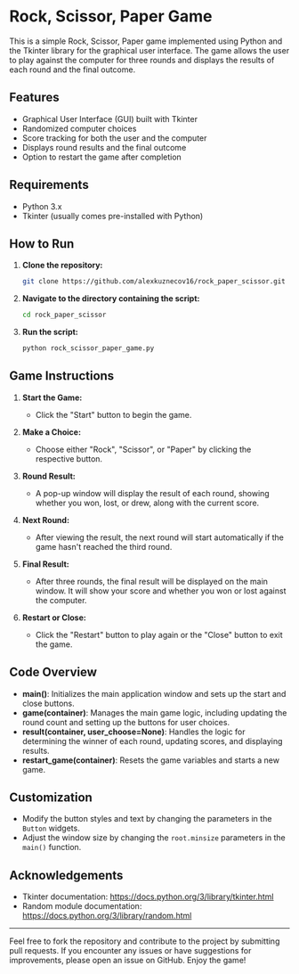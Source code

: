 # Rock, Scissor, Paper Game

This is a simple Rock, Scissor, Paper game implemented using Python and the Tkinter library for the graphical user interface. The game allows the user to play against the computer for three rounds and displays the results of each round and the final outcome.

## Features

- Graphical User Interface (GUI) built with Tkinter
- Randomized computer choices
- Score tracking for both the user and the computer
- Displays round results and the final outcome
- Option to restart the game after completion

## Requirements

- Python 3.x
- Tkinter (usually comes pre-installed with Python)

## How to Run

1. **Clone the repository:**

    ```bash
    git clone https://github.com/alexkuznecov16/rock_paper_scissor.git
    ```

2. **Navigate to the directory containing the script:**

    ```bash
    cd rock_paper_scissor
    ```

3. **Run the script:**

    ```bash
    python rock_scissor_paper_game.py
    ```

## Game Instructions

1. **Start the Game:**
    - Click the "Start" button to begin the game.

2. **Make a Choice:**
    - Choose either "Rock", "Scissor", or "Paper" by clicking the respective button.

3. **Round Result:**
    - A pop-up window will display the result of each round, showing whether you won, lost, or drew, along with the current score.

4. **Next Round:**
    - After viewing the result, the next round will start automatically if the game hasn't reached the third round.

5. **Final Result:**
    - After three rounds, the final result will be displayed on the main window. It will show your score and whether you won or lost against the computer.

6. **Restart or Close:**
    - Click the "Restart" button to play again or the "Close" button to exit the game.

## Code Overview

- **main()**: Initializes the main application window and sets up the start and close buttons.
- **game(container)**: Manages the main game logic, including updating the round count and setting up the buttons for user choices.
- **result(container, user_choose=None)**: Handles the logic for determining the winner of each round, updating scores, and displaying results.
- **restart_game(container)**: Resets the game variables and starts a new game.

## Customization

- Modify the button styles and text by changing the parameters in the `Button` widgets.
- Adjust the window size by changing the `root.minsize` parameters in the `main()` function.

## Acknowledgements

- Tkinter documentation: https://docs.python.org/3/library/tkinter.html
- Random module documentation: https://docs.python.org/3/library/random.html

---

Feel free to fork the repository and contribute to the project by submitting pull requests. If you encounter any issues or have suggestions for improvements, please open an issue on GitHub. Enjoy the game!
